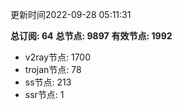 更新时间2022-09-28 05:11:31

**总订阅: 64**
**总节点: 9897**
**有效节点: 1992**
- v2ray节点: 1700
- trojan节点: 78
- ss节点: 213
- ssr节点: 1
